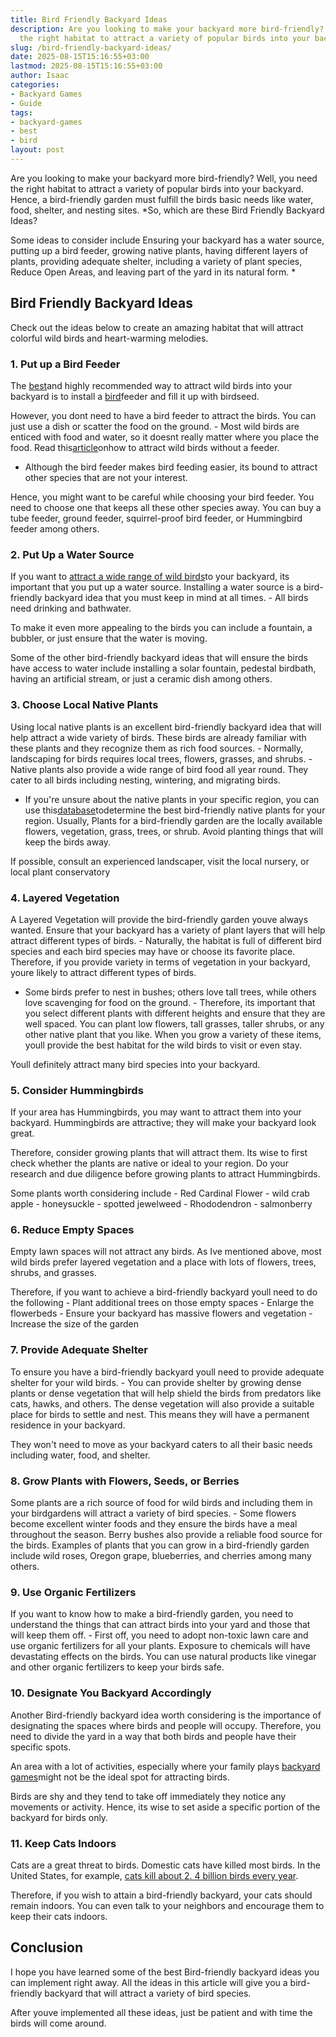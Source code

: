 ```yaml
---
title: Bird Friendly Backyard Ideas
description: Are you looking to make your backyard more bird-friendly? Well, you need
  the right habitat to attract a variety of popular birds into your backyard.
slug: /bird-friendly-backyard-ideas/
date: 2025-08-15T15:16:55+03:00
lastmod: 2025-08-15T15:16:55+03:00
author: Isaac
categories:
- Backyard Games
- Guide
tags:
- backyard-games
- best
- bird
layout: post
---
```

Are you looking to make your backyard more bird-friendly? Well, you need the right habitat to attract a variety of popular birds into your backyard. Hence, a bird-friendly garden must fulfill the birds basic needs like water, food, shelter, and nesting sites. *So, which are these Bird Friendly Backyard Ideas?

Some ideas to consider include Ensuring your backyard has a water source, putting up a bird feeder, growing native plants, having different layers of plants, providing adequate shelter, including a variety of plant species, Reduce Open Areas, and leaving part of the yard in its natural form. *

##  Bird Friendly Backyard Ideas

Check out the ideas below to create an amazing habitat that will attract colorful wild birds and heart-warming melodies.

###  1. Put up a Bird Feeder

The [best](https://pestpolicy.com/best-acoustic-guitar-for-small-hands/)and highly recommended way to attract wild birds into your backyard is to install a [bird](https://pestpolicy.com/how-to-make-a-suet-bird-feeder/)feeder and fill it up with birdseed.

However, you dont need to have a bird feeder to attract the birds. You can just use a dish or scatter the food on the ground. - Most wild birds are enticed with food and water, so it doesnt really matter where you place the food. Read this[article](https://birdfeederhub.com/how-to-attract-birds-without-a-feeder/)onhow to attract wild birds without a feeder.

- Although the bird feeder makes bird feeding easier, its bound to attract other species that are not your interest.

Hence, you might want to be careful while choosing your bird feeder. You need to choose one that keeps all these other species away. You can buy a tube feeder, ground feeder, squirrel-proof bird feeder, or Hummingbird feeder among others.

###  2. Put Up a Water Source

If you want to [attract a wide range of wild birds](https://www.birdwatchersdigest.com/bwdsite/solve/howto/ten-birds-attracted-by-water.php)to your backyard, its important that you put up a water source. Installing a water source is a bird-friendly backyard idea that you must keep in mind at all times. - All birds need drinking and bathwater.

To make it even more appealing to the birds you can include a fountain, a bubbler, or just ensure that the water is moving.

Some of the other bird-friendly backyard ideas that will ensure the birds have access to water include installing a solar fountain, pedestal birdbath, having an artificial stream, or just a ceramic dish among others.

###  3. Choose Local Native Plants

Using local native plants is an excellent bird-friendly backyard idea that will help attract a wide variety of birds. These birds are already familiar with these plants and they recognize them as rich food sources. - Normally, landscaping for birds requires local trees, flowers, grasses, and shrubs. - Native plants also provide a wide range of bird food all year round. They cater to all birds including nesting, wintering, and migrating birds.

- If you're unsure about the native plants in your specific region, you can use this[database](https://www.audubon.org/native-plants)todetermine the best bird-friendly native plants for your region. Usually, Plants for a bird-friendly garden are the locally available flowers, vegetation, grass, trees, or shrub. Avoid planting things that will keep the birds away.

If possible, consult an experienced landscaper, visit the local nursery, or local plant conservatory

###  4. Layered Vegetation

A Layered Vegetation will provide the bird-friendly garden youve always wanted. Ensure that your backyard has a variety of plant layers that will help attract different types of birds. - Naturally, the habitat is full of different bird species and each bird species may have or choose its favorite place. Therefore, if you provide variety in terms of vegetation in your backyard, youre likely to attract different types of birds.

- Some birds prefer to nest in bushes; others love tall trees, while others love scavenging for food on the ground. - Therefore, its important that you select different plants with different heights and ensure that they are well spaced. You can plant low flowers, tall grasses, taller shrubs, or any other native plant that you like. When you grow a variety of these items, youll provide the best habitat for the wild birds to visit or even stay.

Youll definitely attract many bird species into your backyard.

###  5. Consider Hummingbirds

If your area has Hummingbirds, you may want to attract them into your backyard. Hummingbirds are attractive; they will make your backyard look great.

Therefore, consider growing plants that will attract them. Its wise to first check whether the plants are native or ideal to your region. Do your research and due diligence before growing plants to attract Hummingbirds.

Some plants worth considering include - Red Cardinal Flower - wild crab apple - honeysuckle - spotted jewelweed - Rhododendron - salmonberry

###  6. Reduce Empty Spaces

Empty lawn spaces will not attract any birds. As Ive mentioned above, most wild birds prefer layered vegetation and a place with lots of flowers, trees, shrubs, and grasses.

Therefore, if you want to achieve a bird-friendly backyard youll need to do the following - Plant additional trees on those empty spaces - Enlarge the flowerbeds - Ensure your backyard has massive flowers and vegetation - Increase the size of the garden

###  7. Provide Adequate Shelter

To ensure you have a bird-friendly backyard youll need to provide adequate shelter for your wild birds. - You can provide shelter by growing dense plants or dense vegetation that will help shield the birds from predators like cats, hawks, and others. The dense vegetation will also provide a suitable place for birds to settle and nest. This means they will have a permanent residence in your backyard.

They won't need to move as your backyard caters to all their basic needs including water, food, and shelter.

###  8. Grow Plants with Flowers, Seeds, or Berries

Some plants are a rich source of food for wild birds and including them in your birdgardens will attract a variety of bird species. - Some flowers become excellent winter foods and they ensure the birds have a meal throughout the season. Berry bushes also provide a reliable food source for the birds. Examples of plants that you can grow in a bird-friendly garden include wild roses, Oregon grape, blueberries, and cherries among many others.

###  9. Use Organic Fertilizers

If you want to know how to make a bird-friendly garden, you need to understand the things that can attract birds into your yard and those that will keep them off. - First off, you need to adopt non-toxic lawn care and use organic fertilizers for all your plants. Exposure to chemicals will have devastating effects on the birds. You can use natural products like vinegar and other organic fertilizers to keep your birds safe.

###  10. Designate You Backyard Accordingly

Another Bird-friendly backyard idea worth considering is the importance of designating the spaces where birds and people will occupy. Therefore, you need to divide the yard in a way that both birds and people have their specific spots.

An area with a lot of activities, especially where your family plays [backyard games](https://pestpolicy.com/how-to-play-tetherball/)might not be the ideal spot for attracting birds.

Birds are shy and they tend to take off immediately they notice any movements or activity. Hence, its wise to set aside a specific portion of the backyard for birds only.

###  11. Keep Cats Indoors

Cats are a great threat to birds. Domestic cats have killed most birds. In the United States, for example, [cats kill about 2. 4 billion birds every year](https://abcbirds.org/program/cats-indoors/cats-and-birds/#:~:text=Predation%20by%20domestic%20cats%20is,of%20millions%20of%20outdoor%20cats.).

Therefore, if you wish to attain a bird-friendly backyard, your cats should remain indoors. You can even talk to your neighbors and encourage them to keep their cats indoors.

##  Conclusion

I hope you have learned some of the best Bird-friendly backyard ideas you can implement right away. All the ideas in this article will give you a bird-friendly backyard that will attract a variety of bird species.

After youve implemented all these ideas, just be patient and with time the birds will come around.
